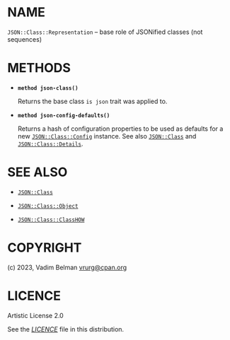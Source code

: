 # NAME

`JSON::Class::Representation` – base role of JSONified classes (not sequences)

# METHODS

  - **`method json-class()`**
    
    Returns the base class `is json` trait was applied to.

  - **`method json-config-defaults()`**
    
    Returns a hash of configuration properties to be used as defaults for a new [`JSON::Class::Config`](Config.md) instance. See also [`JSON::Class`](../Class.md) and [`JSON::Class::Details`](Details.md).

# SEE ALSO

  - [`JSON::Class`](../Class.md)

  - [`JSON::Class::Object`](Object.md)

  - [`JSON::Class::ClassHOW`](ClassHOW.md)

# COPYRIGHT

(c) 2023, Vadim Belman <vrurg@cpan.org>

# LICENCE

Artistic License 2.0

See the [*LICENCE*](../../../../LICENCE) file in this distribution.
